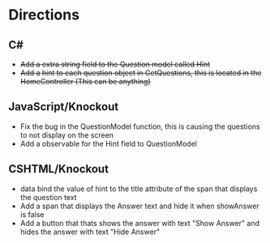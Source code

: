 # Directions
## C#
- ~~Add a extra string field to the Question model called Hint~~
- ~~Add a hint to each question object in GetQuestions, this is located in the HomeController (This can be anything)~~
## JavaScript/Knockout
- Fix the bug in the QuestionModel function, this is causing the questions to not display on the screen
- Add a observable for the Hint field to QuestionModel
## CSHTML/Knockout
- data bind the value of hint to the title attribute of the span that displays the question text
- Add a span that displays the Answer text and hide it when showAnswer is false
- Add a button that thats shows the answer with text "Show Answer" and hides the answer with text "Hide Answer"
